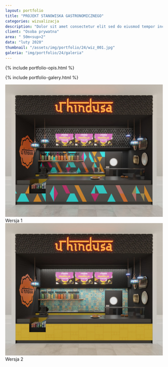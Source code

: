 ```yaml
---
layout: portfolio
title: "PROJEKT STANOWISKA GASTRONOMICZNEGO"
categories: wizualizacja
description: "Dolor sit amet consectetur elit sed do eiusmod tempor incididunt labore et dolore magna aliqua enim minim veniam quis nostrud exercitation ullamco laboris nisi aliquip commodo consequat.duis aute irure sint occae cat cupidatat non proident sunt in culpa qui officia deserunt mollit anim id est laborum. Sed perspiciatis unde omnis iste natus error sit voluptatem."
client: "Osoba prywatna"
area: " 50m<sup>2"
data: "luty 2020"
thumbnail: "/assets/img/portfolio/24/wiz_001.jpg"
galeria: "img/portfolio/24/galeria"
---
```

{% include portfolio-opis.html %}

{% include portfolio-galery.html %}



<div class="mainSection">
    <div id="one" class="bal-container">
        <div class="bal-before">
            <div class="bal-before-inset">
                <img src="/assets/img/portfolio/24/Nowy folder/wiz_002.jpg">
                <div class="bal-beforePosition beforeLabel">
                    Wersja 1
                </div>
            </div>
        </div>
        <div class="bal-after">
            <img src="/assets/img/portfolio/24/Nowy folder/wiz_001.jpg">
            <div class="bal-afterPosition afterLabel">
                Wersja 2
            </div>
        </div>
        <div class="bal-handle">
            <span class=" handle-left-arrow"></span>
            <span class="handle-right-arrow"></span>
        </div>
    </div>
</div>
<br>
<div id="panorama"></div>
<script>
pannellum.viewer('panorama', {
    "type": "equirectangular",
    "panorama": "https://pannellum.org/images/alma.jpg"
});
</script>



<script src="/assets/plugins/comparison-slider/js/script.js"></script>

<script>
    new BeforeAfter({
        id: '#one'
    });
</script>
